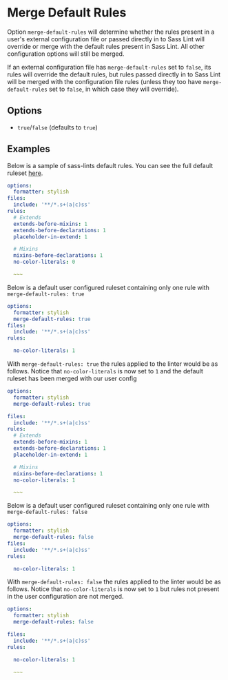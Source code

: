 # Merge Default Rules

Option `merge-default-rules` will determine whether the rules present in a user's external configuration file or passed directly in to Sass Lint will override or merge with the default rules present in Sass Lint. All other configuration options will still be merged.

If an external configuration file has `merge-default-rules` set to `false`, its rules will override the default rules, but rules passed directly in to Sass Lint will be merged with the configuration file rules (unless they too have `merge-default-rules` set to `false`, in which case they will override).

## Options

* `true`/`false` (defaults to `true`)

## Examples

Below is a sample of sass-lints default rules. You can see the full default ruleset [here](https://github.com/sasstools/sass-lint/blob/develop/lib/config/sass-lint.yml).

```yml
options:
  formatter: stylish
files:
  include: '**/*.s+(a|c)ss'
rules:
  # Extends
  extends-before-mixins: 1
  extends-before-declarations: 1
  placeholder-in-extend: 1

  # Mixins
  mixins-before-declarations: 1
  no-color-literals: 0

  ~~~
```

Below is a default user configured ruleset containing only one rule with `merge-default-rules: true`

```yml
options:
  formatter: stylish
  merge-default-rules: true
files:
  include: '**/*.s+(a|c)ss'
rules:

  no-color-literals: 1
```

With `merge-default-rules: true` the rules applied to the linter would be as follows. Notice that `no-color-literals` is now set to `1` and the default ruleset has been merged with our user config

```yml
options:
  formatter: stylish
  merge-default-rules: true

files:
  include: '**/*.s+(a|c)ss'
rules:
  # Extends
  extends-before-mixins: 1
  extends-before-declarations: 1
  placeholder-in-extend: 1

  # Mixins
  mixins-before-declarations: 1
  no-color-literals: 1

  ~~~
```

Below is a default user configured ruleset containing only one rule with `merge-default-rules: false`

```yml
options:
  formatter: stylish
  merge-default-rules: false
files:
  include: '**/*.s+(a|c)ss'
rules:

  no-color-literals: 1
```

With `merge-default-rules: false` the rules applied to the linter would be as follows. Notice that `no-color-literals` is now set to `1` but rules not present in the user configuration are not merged.

```yml
options:
  formatter: stylish
  merge-default-rules: false

files:
  include: '**/*.s+(a|c)ss'
rules:

  no-color-literals: 1

  ~~~
```
